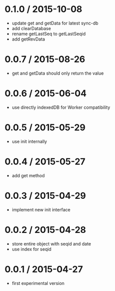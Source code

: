 0.1.0 / 2015-10-08
==================

* update get and getData for latest sync-db
* add clearDatabase
* rename getLastSeq to getLastSeqid
* add getRevData

0.0.7 / 2015-08-26
==================

* get and getData should only return the value

0.0.6 / 2015-06-04
==================

* use directly indexedDB for Worker compatibility

0.0.5 / 2015-05-29
==================

* use init internally

0.0.4 / 2015-05-27
==================

* add get method

0.0.3 / 2015-04-29
==================

* implement new init interface

0.0.2 / 2015-04-28
==================

* store entire object with seqid and date
* use index for seqid

0.0.1 / 2015-04-27
==================

* first experimental version